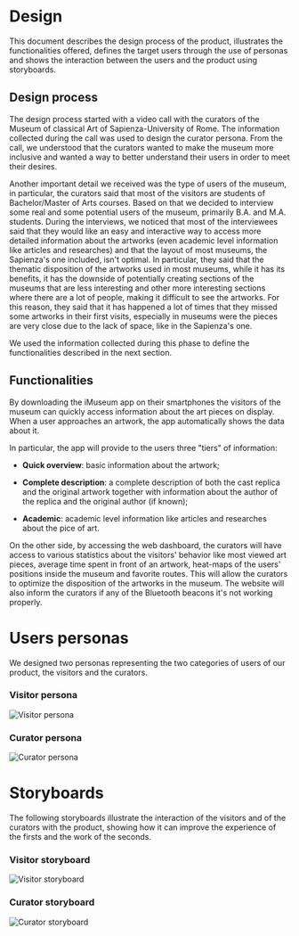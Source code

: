 # Design

This document describes the design process of the product, illustrates the functionalities offered, defines the target users through the use of personas and shows the interaction between the users and the product using storyboards.

## Design process
The design process started with a video call with the curators of the Museum of classical Art of Sapienza-University of Rome. The information collected during the call was used to design the curator persona. From the call, we understood that the curators wanted to make the museum more inclusive and wanted a way to better understand their users in order to meet their desires.

Another important detail we received was the type of users of the museum, in particular, the curators said that most of the visitors are students of Bachelor/Master of Arts courses. Based on that we decided to interview some real and some potential users of the museum, primarily B.A. and M.A. students. During the interviews, we noticed that most of the interviewees said that they would like an easy and interactive way to access more detailed information about the artworks (even academic level information like articles and researches) and that the layout of most museums, the Sapienza's one included, isn't optimal. In particular, they said that the thematic disposition of the artworks used in most museums, while it has its benefits, it has the downside of potentially creating sections of the museums that are less interesting and other more interesting sections where there are a lot of people, making it difficult to see the artworks. For this reason, they said that it has happened a lot of times that they missed some artworks in their first visits, especially in museums were the pieces are very close due to the lack of space, like in the Sapienza's one.

We used the information collected during this phase to define the functionalities described in the next section.

## Functionalities

By downloading the iMuseum app on their smartphones the visitors of the museum can quickly access information about the art pieces on display.
When a user approaches an artwork, the app automatically shows the data about it.

In particular, the app will provide to the users three "tiers" of information:

- **Quick overview**: basic information about the artwork;

- **Complete description**: a complete description of both the cast replica and the original artwork together with information about the author of the replica and the original author (if known);

- **Academic**: academic level information like articles and researches about the pice of art.

On the other side, by accessing the web dashboard, the curators will have access to various statistics about the visitors' behavior like most viewed art pieces, average time spent in front of an artwork, heat-maps of the users' positions inside the museum and favorite routes. This will allow the curators to optimize the disposition of the artworks in the museum. The website will also inform the curators if any of the Bluetooth beacons it's not working properly.

# Users personas
We designed two personas representing the two categories of users of our product, the visitors and the curators.

### Visitor persona

![Visitor persona](/src/visitor_persona.svg)

### Curator persona

![Curator persona](/src/curator_persona.svg)

# Storyboards
The following storyboards illustrate the interaction of the visitors and of the curators with the product, showing how it can improve the experience of the firsts and the work of the seconds.

### Visitor storyboard

![Visitor storyboard](/src/visitor_storyboard.svg)

### Curator storyboard

![Curator storyboard](/src/curator_storyboard.svg)
